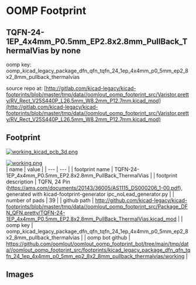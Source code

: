# OOMP Footprint  
## TQFN-24-1EP_4x4mm_P0.5mm_EP2.8x2.8mm_PullBack_ThermalVias  by none  
  
oomp key: oomp_kicad_legacy_package_dfn_qfn_tqfn_24_1ep_4x4mm_p0_5mm_ep2_8x2_8mm_pullback_thermalvias  
  
source repo at: [http://gitlab.com/kicad-legacy/kicad-footprints/blob/master/tmp/data//oomlout_oomp_footprint_src/Varistor.pretty/RV_Rect_V25S440P_L26.5mm_W8.2mm_P12.7mm.kicad_mod](http://gitlab.com/kicad-legacy/kicad-footprints/blob/master/tmp/data//oomlout_oomp_footprint_src/Varistor.pretty/RV_Rect_V25S440P_L26.5mm_W8.2mm_P12.7mm.kicad_mod)  
## Footprint  
  
[![working_kicad_pcb_3d.png](working_kicad_pcb_3d_600.png)](working_kicad_pcb_3d.png)  
  
[![working.png](working_600.png)](working.png)  
| name | value | 
| --- | --- | 
| footprint name | TQFN-24-1EP_4x4mm_P0.5mm_EP2.8x2.8mm_PullBack_ThermalVias | 
| footprint description | TQFN, 24 Pin (https://ams.com/documents/20143/36005/AS1115_DS000206_1-00.pdf), generated with kicad-footprint-generator ipc_noLead_generator.py | 
| number of pads | 39 | 
| github path | http://github.com/kicad-legacy/kicad-footprints/blob/master/tmp/data//oomlout_oomp_footprint_src/Package_DFN_QFN.pretty/TQFN-24-1EP_4x4mm_P0.5mm_EP2.8x2.8mm_PullBack_ThermalVias.kicad_mod | 
| oomp key | oomp_kicad_legacy_package_dfn_qfn_tqfn_24_1ep_4x4mm_p0_5mm_ep2_8x2_8mm_pullback_thermalvias | 
| oomp bot github | https://github.com/oomlout/oomlout_oomp_footprint_bot/tree/main/tmp/data//oomlout_oomp_footprint_src/footprints/kicad_legacy_package_dfn_qfn_tqfn_24_1ep_4x4mm_p0_5mm_ep2_8x2_8mm_pullback_thermalvias/working | 
## Images  
